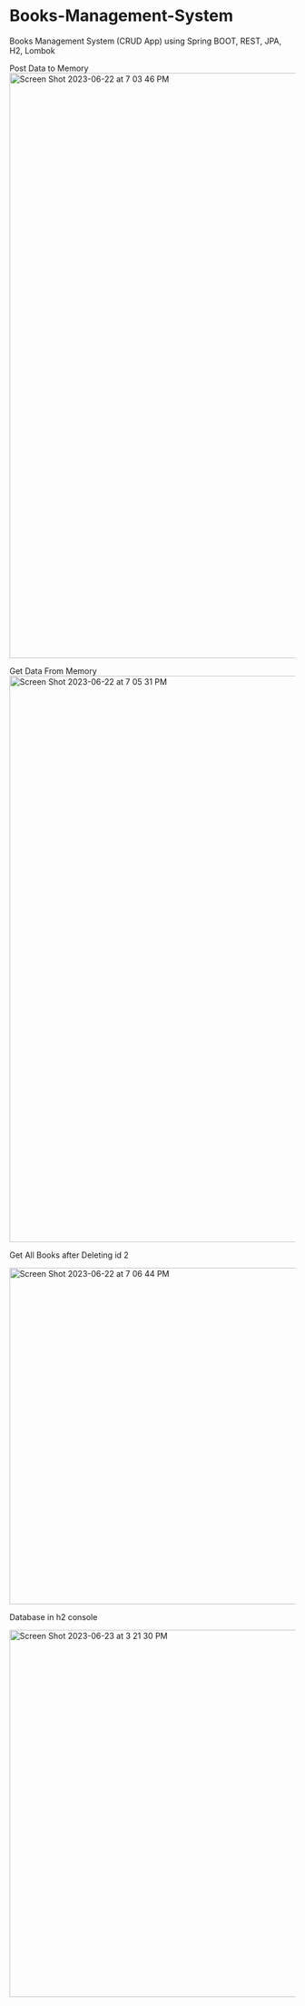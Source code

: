 # Books-Management-System

Books Management System (CRUD App) using Spring BOOT, REST, JPA, H2, Lombok


Post Data to Memory
<img width="1031" alt="Screen Shot 2023-06-22 at 7 03 46 PM" src="https://github.com/shibha20/Books-Management-System/assets/46352532/12ca147d-538e-443d-ae4b-bd8e4f45b89d">

Get Data From Memory
<img width="998" alt="Screen Shot 2023-06-22 at 7 05 31 PM" src="https://github.com/shibha20/Books-Management-System/assets/46352532/72adb756-3a48-41d8-976d-c878946d8715">


Get All Books after Deleting id 2

<img width="593" alt="Screen Shot 2023-06-22 at 7 06 44 PM" src="https://github.com/shibha20/Books-Management-System/assets/46352532/7fd7a41e-c637-41f3-9604-fee09406939d">


Database in h2 console


<img width="647" alt="Screen Shot 2023-06-23 at 3 21 30 PM" src="https://github.com/shibha20/Books-Management-System/assets/46352532/fb1426fd-a8eb-4d82-b926-3f7252670685">
